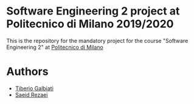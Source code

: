 # Software Engineering 2 project at Politecnico di Milano 2019/2020

This is the repository for the mandatory project for the course  "Software Engineering 2" at [Politecnico di Milano](https://www.polimi.it "Learn more about Politecnico di Milano")


# Authors
* [Tiberio Galbiati](https://github.com/TiberioG)
* [Saeid Rezaei](https://github.com/SaeidRezaei90)
